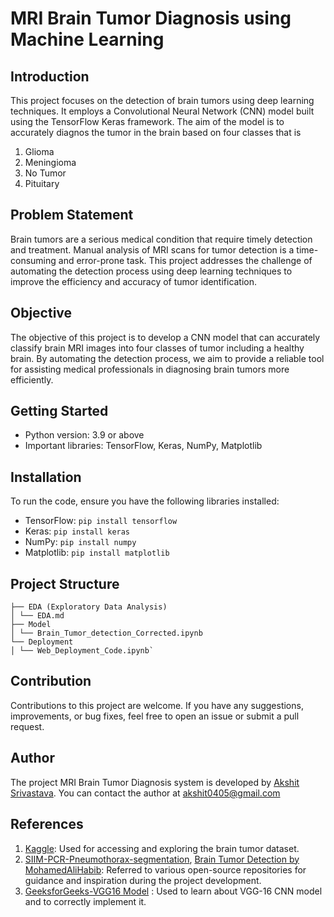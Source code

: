 # MRI Brain Tumor Diagnosis using Machine Learning

## Introduction
This project focuses on the detection of brain tumors using deep learning techniques. It employs a Convolutional Neural Network (CNN) model built using the TensorFlow Keras framework. The aim of the model is to accurately diagnos the tumor in the brain based on four classes that is 
1. Glioma
2. Meningioma 
3. No Tumor 
4. Pituitary
## Problem Statement
Brain tumors are a serious medical condition that require timely detection and treatment. Manual analysis of MRI scans for tumor detection is a time-consuming and error-prone task. This project addresses the challenge of automating the detection process using deep learning techniques to improve the efficiency and accuracy of tumor identification.

## Objective
The objective of this project is to develop a CNN model that can accurately classify brain MRI images into four classes of tumor including a healthy brain. By automating the detection process, we aim to provide a reliable tool for assisting medical professionals in diagnosing brain tumors more efficiently.

## Getting Started
- Python version: 3.9 or above
- Important libraries: TensorFlow, Keras, NumPy, Matplotlib

## Installation
To run the code, ensure you have the following libraries installed:
- TensorFlow: `pip install tensorflow`
- Keras: `pip install keras`
- NumPy: `pip install numpy`
- Matplotlib: `pip install matplotlib`

## Project Structure
    ├── EDA (Exploratory Data Analysis)
    │ └── EDA.md
    ├── Model
    │ └── Brain_Tumor_detection_Corrected.ipynb
    └── Deployment
    │ └── Web_Deployment_Code.ipynb`
     
## Contribution
Contributions to this project are welcome. If you have any suggestions, improvements, or bug fixes, feel free to open an issue or submit a pull request.

## Author
The project MRI Brain Tumor Diagnosis system is developed by [Akshit Srivastava](https://github.com/restlesshornet). You can contact the author at [akshit0405@gmail.com](https://gmail.com/)

## References
1. [Kaggle](https://www.kaggle.com/datasets/masoudnickparvar/brain-tumor-mri-dataset): Used for accessing and exploring the brain tumor dataset.
2. [SIIM-PCR-Pneumothorax-segmentation](https://github.com/NamrataThakur/SIIM-PCR-Pneumothorax-Segmentation), 
[Brain Tumor Detection by MohamedAliHabib](https://github.com/MohamedAliHabib/Brain-Tumor-Detection/tree/master): Referred to various open-source repositories for guidance and inspiration during the project development.
3. [GeeksforGeeks-VGG16 Model](https://www.geeksforgeeks.org/vgg-16-cnn-model/) : Used to learn about VGG-16 CNN model and to correctly implement it.
